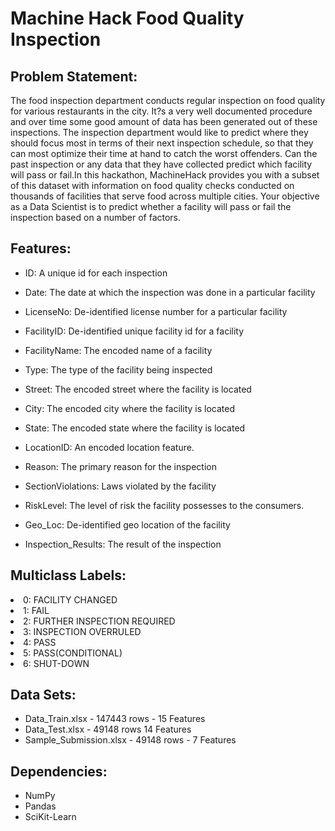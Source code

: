
# Machine Hack Food Quality Inspection

## Problem Statement:

The food inspection department conducts regular inspection on food quality for various restaurants in the city. It?s a very well documented procedure and over time some good amount of data has been generated out of these inspections. The inspection department would like to predict where they should focus most in terms of their next inspection schedule, so that they can most optimize their time at hand to catch the worst offenders. Can the past inspection or any data that they have collected predict which facility will pass or fail.In this hackathon, MachineHack provides you with a subset of this dataset with information on food quality checks conducted on thousands of facilities that serve food across multiple cities. Your objective as a Data Scientist is to predict whether a facility will pass or fail the inspection based on a number of factors.

## Features: 

* ID: A unique id for each inspection

* Date: The date at which the inspection was done in a particular facility

* LicenseNo: De-identified license number for a particular facility

* FacilityID: De-identified unique facility id  for a facility

* FacilityName: The encoded name of a facility

* Type: The type of the facility being inspected

* Street: The encoded street where the facility is located

* City: The encoded city where the facility is located

* State: The encoded state where the facility is located

* LocationID: An encoded location feature.

* Reason: The primary reason for the inspection

* SectionViolations: Laws violated by the facility

* RiskLevel: The level of risk the facility possesses to the consumers.

* Geo_Loc: De-identified geo location of the facility

* Inspection_Results: The result of the inspection

## Multiclass Labels:

<li>0: FACILITY CHANGED </li>
<li>1: FAIL </li>
<li>2: FURTHER INSPECTION REQUIRED </li>
<li>3: INSPECTION OVERRULED </li>
<li>4: PASS </li>
<li>5: PASS(CONDITIONAL) </li>
<li>6: SHUT-DOWN </li>

## Data Sets:

* Data_Train.xlsx  - 147443 rows - 15 Features
* Data_Test.xlsx - 49148 rows  14 Features
* Sample_Submission.xlsx - 49148 rows - 7 Features

## Dependencies:

* NumPy
* Pandas
* SciKit-Learn
